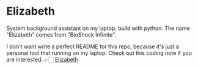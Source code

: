 # Elizabeth

System background assistant on my laptop, build with python. The name "Elizabeth" comes from "BioShock Infinite".

I don't want write a perfect README for this repo, because it's just a personal tool that running on my laptop. Check out this coding note if you are interested. 👉🏻 [Elizabeth](https://www.notion.so/qidiliu/Elizabeth-a530c3e82793463ebf1305894d065046)
